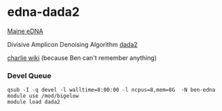 # edna-dada2

[Maine eDNA](https://umaine.edu/edna/) 

Divisive Amplicon Denoising Algorithm [dada2](https://benjjneb.github.io/dada2/index.html)

[charlie wiki](https://github.com/BigelowLab/charlie/wiki) (because Ben can't remember anything)


### Devel Queue

```
qsub -I -q devel -l walltime=8:00:00 -l ncpus=8,mem=8G  -N ben-edna
module use /mod/bigelow
module load dada2
```